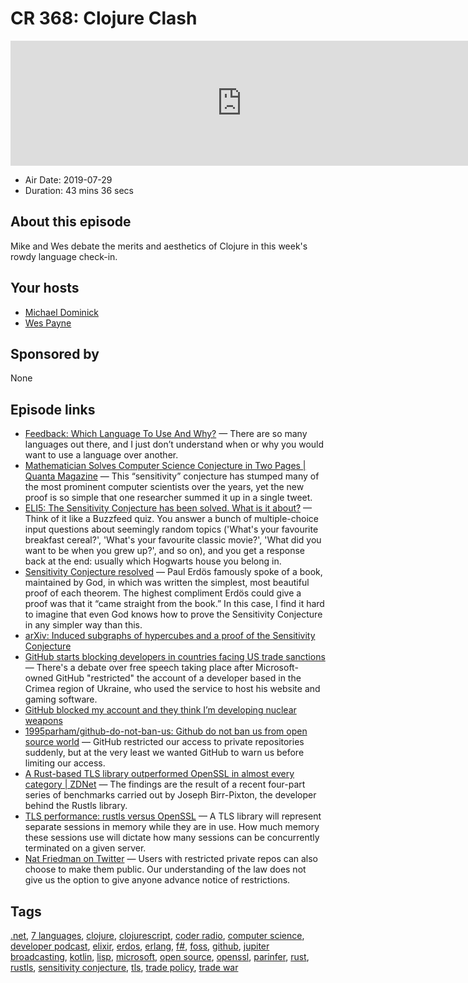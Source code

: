 # CR 368: Clojure Clash

<iframe src="https://player.fireside.fm/v2/MLf2ZzhC+uyNDdWHE?theme=dark" width="740" height="200" frameborder="0" scrolling="no"></iframe>

* Air Date: 2019-07-29
* Duration: 43 mins 36 secs

## About this episode

Mike and Wes debate the merits and aesthetics of Clojure in this week's rowdy language check-in.


## Your hosts
* [Michael Dominick](https://coder.show/hosts/michael)
* [Wes Payne](https://coder.show/hosts/wespayne)

## Sponsored by

None



## Episode links

  * [Feedback: Which Language To Use And Why?](https://www.reddit.com/r/CoderRadio/comments/cgwcei/thanks_guys/ "Feedback: Which Language To Use And Why?") — There are so many languages out there, and I just don’t understand when or why you would want to use a language over another.
  * [Mathematician Solves Computer Science Conjecture in Two Pages | Quanta Magazine](https://www.quantamagazine.org/mathematician-solves-computer-science-conjecture-in-two-pages-20190725/ "Mathematician Solves Computer Science Conjecture in Two Pages | Quanta Magazine") — This “sensitivity” conjecture has stumped many of the most prominent computer scientists over the years, yet the new proof is so simple that one researcher summed it up in a single tweet.
  * [ELI5: The Sensitivity Conjecture has been solved. What is it about?](https://www.reddit.com/r/explainlikeimfive/comments/ci0q00/eli5_the_sensitivity_conjecture_has_been_solved/ "ELI5: The Sensitivity Conjecture has been solved. What is it about?") — Think of it like a Buzzfeed quiz. You answer a bunch of multiple-choice input questions about seemingly random topics ('What's your favourite breakfast cereal?', 'What's your favourite classic movie?', 'What did you want to be when you grew up?', and so on), and you get a response back at the end: usually which Hogwarts house you belong in.
  * [Sensitivity Conjecture resolved](https://www.scottaaronson.com/blog/?p=4229 "Sensitivity Conjecture resolved") — Paul Erdös famously spoke of a book, maintained by God, in which was written the simplest, most beautiful proof of each theorem. The highest compliment Erdös could give a proof was that it “came straight from the book.” In this case, I find it hard to imagine that even God knows how to prove the Sensitivity Conjecture in any simpler way than this.
  * [arXiv: Induced subgraphs of hypercubes and a proof of the Sensitivity Conjecture](https://arxiv.org/abs/1907.00847 "arXiv: Induced subgraphs of hypercubes and a proof of the Sensitivity Conjecture")
  * [GitHub starts blocking developers in countries facing US trade sanctions](https://www.zdnet.com/article/github-starts-blocking-developers-in-countries-facing-us-trade-sanctions/ "GitHub starts blocking developers in countries facing US trade sanctions") — There's a debate over free speech taking place after Microsoft-owned GitHub "restricted" the account of a developer based in the Crimea region of Ukraine, who used the service to host his website and gaming software. 
  * [GitHub blocked my account and they think I’m developing nuclear weapons](https://medium.com/@hamed/github-blocked-my-account-and-they-think-im-developing-nuclear-weapons-e7e1fe62cb74 "GitHub blocked my account and they think I’m developing nuclear weapons")
  * [1995parham/github-do-not-ban-us: Github do not ban us from open source world](https://github.com/1995parham/github-do-not-ban-us "1995parham/github-do-not-ban-us: Github do not ban us from open source world") — GitHub restricted our access to private repositories suddenly, but at the very least we wanted GitHub to warn us before limiting our access. 
  * [A Rust-based TLS library outperformed OpenSSL in almost every category | ZDNet](https://www.zdnet.com/article/a-rust-based-tls-library-outperformed-openssl-in-almost-every-category/ "A Rust-based TLS library outperformed OpenSSL in almost every category | ZDNet") — The findings are the result of a recent four-part series of benchmarks carried out by Joseph Birr-Pixton, the developer behind the Rustls library.
  * [TLS performance: rustls versus OpenSSL](https://jbp.io/2019/07/01/rustls-vs-openssl-performance.html "TLS performance: rustls versus OpenSSL") — A TLS library will represent separate sessions in memory while they are in use. How much memory these sessions use will dictate how many sessions can be concurrently terminated on a given server. 
  * [Nat Friedman on Twitter](https://twitter.com/natfriedman/status/1155311124687945728 "Nat Friedman on Twitter") — Users with restricted private repos can also choose to make them public. Our understanding of the law does not give us the option to give anyone advance notice of restrictions.



## Tags

[.net](https://coder.show/tags/.net), [7 languages](https://coder.show/tags/7%20languages), [clojure](https://coder.show/tags/clojure), [clojurescript](https://coder.show/tags/clojurescript), [coder radio](https://coder.show/tags/coder%20radio), [computer science](https://coder.show/tags/computer%20science), [developer podcast](https://coder.show/tags/developer%20podcast), [elixir](https://coder.show/tags/elixir), [erdos](https://coder.show/tags/erdos), [erlang](https://coder.show/tags/erlang), [f#](https://coder.show/tags/f%23), [foss](https://coder.show/tags/foss), [github](https://coder.show/tags/github), [jupiter broadcasting](https://coder.show/tags/jupiter%20broadcasting), [kotlin](https://coder.show/tags/kotlin), [lisp](https://coder.show/tags/lisp), [microsoft](https://coder.show/tags/microsoft), [open source](https://coder.show/tags/open%20source), [openssl](https://coder.show/tags/openssl), [parinfer](https://coder.show/tags/parinfer), [rust](https://coder.show/tags/rust), [rustls](https://coder.show/tags/rustls), [sensitivity conjecture](https://coder.show/tags/sensitivity%20conjecture), [tls](https://coder.show/tags/tls), [trade policy](https://coder.show/tags/trade%20policy), [trade war](https://coder.show/tags/trade%20war)